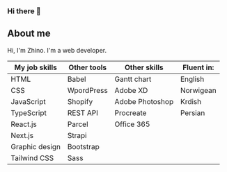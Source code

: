 ### Hi there 👋
## About me

Hi, I'm Zhino. I'm a web developer.


| My job skills  | Other tools    | Other skills   | Fluent in:     |  
|----------------|----------------|----------------|----------------|
| HTML           | Babel          | Gantt chart    | English        |
| CSS            | WpordPress     | Adobe XD       | Norwigean      |
| JavaScript     | Shopify        | Adobe Photoshop| Krdish         |
| TypeScript     | REST API       | Procreate      | Persian        |
| React.js       | Parcel         | Office 365
| Next.js        | Strapi
| Graphic design | Bootstrap
| Tailwind CSS   | Sass   
                  
 




